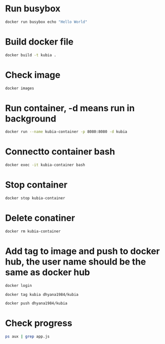 # Run busybox
```bash
docker run busybox echo "Hello World"    
```

# Build docker file
```bash
docker build -t kubia .  
```

# Check image
```bash
docker images 
```

# Run container, -d means run in background
```bash
docker run --name kubia-container -p 8080:8080 -d kubia
```

# Connectto container bash
```bash
docker exec -it kubia-container bash 
```

# Stop container
```bash
docker stop kubia-container      
```

# Delete conatiner
```bash
docker rm kubia-container 
```

# Add tag to image and push to docker hub, the user name should be the same as docker hub
```bash
docker login      

docker tag kubia dhyana1984/kubia   

docker push dhyana1984/kubia   
```

# Check progress
```bash
ps aux | grep app.js     
```